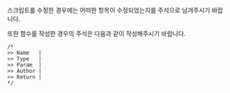 

스크립트를 수정한 경우에는 어떠한 항목이 수정되었는지를 주석으로 남겨주시기 바랍니다.

또한 함수를 작성한 경우의 주석은 다음과 같이 작성해주시기 바랍니다.
```
/*
>> Name   | 
>> Type   | 
>> Param  | 
>> Author |
>> Return | 
*/
```

